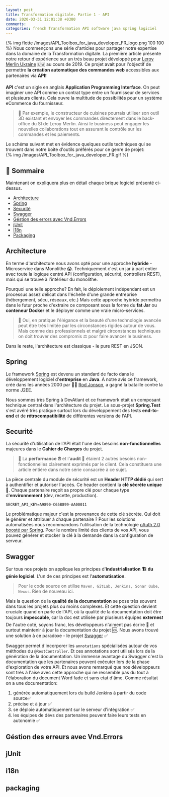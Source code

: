 ```yaml
---
layout: post
title: Transformation digitale. Partie 1 - API
date: 2020-03-31 12:01:38 +0300
comments: 
categories: french Transformation API software java spring logiciel
---
```


{% img flotte /images/API_Toolbox_for_java_developer_FR_logo.png 100 100 %}
Nous commençons une série d'articles pour partager notre expertise dans la domaine de la Transformation digitale. 
La première article présente notre retour d'expérience sur un très beau projet développé pour [Leroy Merlin Ukraine](https://leroymerlin.ua) 🇺🇦 au cours de 2019. 
Ce projet avait pour l'objectif de permettre **la création automatique des commandes web** accessibles aux partenaires via **API**❗️

<!-- more -->
**API** c'est un sigle en anglais **Application Programming Interface**. 
On peut imaginer une API comme un contrat type entre un fournisseur de services et plusieurs clients. 
Cela ouvre la multitude de possibilités pour un système eCommerce du fournisseur.
> 📙️️ Par exemple, le constructeur de cuisines pourrais utiliser son outil 3D existant et envoyer les commandes directement 
dans le back-office du SI de Leroy Merlin. 
Ainsi le business peut engager les nouvelles collaborations tout en assurant le contrôle sur les commandes et les paiements.

Le schéma suivant met en évidence quelques outils techniques qui se trouvent dans notre boite d'outils préférés pour ce genre de projet:  
{% img /images/API_Toolbox_for_java_developer_FR.gif %}

## &#128214; Sommaire

Maintenant on expliquera plus en détail chaque brique logiciel présenté ci-dessus.

* [Architecture](#Architecture)
* [Spring](#Spring)
* [Securité](#Security)
* [Swagger](#Swagger)
* [Géstion des errors avec Vnd.Errors](#error)
* [jUnit](#jUnit)
* [I18n](#i18n)
* [Packaging](#packaging)

## <a name="Architecture"></a> Architecture
En terme d'architecture nous avons opté pour une approche **hybride** - Microservice dans Monolithe 😱. 
Techniquement c'est un jar à part entier avec toute la logique centré API (configuration, sécurité, controllers REST), 
mais qui se trouve à l'intérieur du monolithe. 

Pourquoi une telle approche? En fait, le déploiement indépendant est un processus assez délicat dans l'échelle 
d'une grande entreprise (hébergement, sécu, réseaux, etc.) 
Mais cette approche hybride permettra dans le futur proche d'extraire ce composant sous la forme du **fat Jar** 
ou **conteneur Docker** et le déployer  comme une vraie micro-services. 

> 📙️️ Oui, en pratique l'élégance et la beauté d'une technologie avancée peut être très limitée par les circonstances rigides autour de vous. 
> Mais comme des professionnels et malgré circonstances techniques on doit trouver des compromis ⚖️ pour faire avancer le business.

Dans le reste, l'architecture est classique - le pure REST en JSON.

## <a name="Spring"></a> Spring

Le framework [Spring](https://spring.io) est devenu un standard de facto dans le développement logiciel d'**entreprise** en **Java**. 
A notre avis ce framework, créé dans les années 2000 par 🧑‍🔬 [Rod Jonson](https://twitter.com/springrod?lang=fr), a gagné la bataille contre la norme J2EE.

Nous sommes très Spring à DevAtlant et ce framework était un composant technique central dans l'architecture du projet. 
Le sous-projet **Spring.Test** s'est avéré très pratique surtout lors du développement des tests **end-to-end** et de **rétrocompatibilité** de différentes versions de l'API.


## <a name="Security"></a> Securité

La sécurité d'utilisation de l'API était l'une des besoins **non-fonctionnelles** majeures dans le **Cahier de Charges** du projet.
> 📙️ La **performance ⏰** et l'**audit 🔎**  étaient 2 autres besoins non-fonctionnelles clairement exprimés par le client. 
>Cela constituera une article entière dans notre série consacrée à ce sujet.

La pièce centrale du module de sécurité est un **Header HTTP dédié** qui sert à authentifier et autoriser l'accès. 
Ce header contient la **clé sécrète unique** 🔑. Chaque partenaire reçoit sa propre clé pour chaque type d'**environnement** (dev, recette, production).

```
SECRET_API_KEY=A9890-C65B899-AA00011
```

Le problématique majeur c'est la provenance de cette clé sécrète. Qui doit le générer et attribuer à chaque partenaire ? 
Pour les solutions automatisées nous recommandons l'utilisation de la technologie 
[oAuth 2.0 boosté par Spring](https://docs.spring.io/spring-security-oauth2-boot/docs/current/reference/html/boot-features-security-oauth2-authorization-server.html). 
Pour le nombre limité des clients de vos API, vous pouvez générer et stocker la clé à la demande dans la configuration de serveur.   

## <a name="Swagger"></a> Swagger

Sur tous nos projets on applique les principes d'**industrialisation 🏗 du génie logiciel**. L'un de ces principes est l'**automatisation**. 
>Pour le code source on utilise ```Maven, GitLab, Jenkins, Sonar Qube, Nexus```. Rien de nouveau ici.

Mais la question de la **qualité de la documentation** se pose très souvent dans tous les projets plus ou moins complexes. 
Et cette question devient cruciale quand on parle de l'API, où la qualité de la documentation doit être toujours **impeccable**, 
car la doc est utilisée par plusieurs équipes **externes**❗️ De l'autre coté, soyons franc, les développeurs n'aiment pas écrire 🤮 еt 
surtout maintenir à jour la documentation du projet 🆘. Nous avons trouvé une solution à ce paradoxe - le projet [Swagger](https://swagger.io) ✅

Swagger permet d'incorporer les ```annotations``` spécialisées autour de vos méthodes du ```@RestController```. 
Et ces annotations sont utilisés lors de la génération de la documentation. 
Un immense avantage du Swagger  c'est la documentation que les partenaires peuvent exécuter lors de la phase d'exploration de votre API. 
Et nous avons remarqué que nos développeurs sont très à l'aise avec cette approche qui ne ressemble pas du tout à l'élaboration du document Word fade et sans etat d'âme. 
Comme résultat on a une documentation:

1. générée automatiquement lors du build Jenkins à partir du code source✅
2. précise et à jour ✅
3. se déploie automatiquement sur le serveur d'intégration ✅
4. les équipes de dévs des partenaires peuvent faire leurs tests en autonomie ✅

## <a name="Error"></a> Géstion des erreurs avec Vnd.Errors


## <a name="jUnit"></a> jUnit
## <a name="I18n"></a> i18n
## <a name="Packaging"></a> packaging




